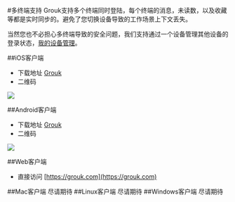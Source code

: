 #多终端支持
Grouk支持多个终端同时登陆，每个终端的消息，未读数，以及收藏等都是实时同步的。避免了您切换设备导致的工作场景上下文丢失。

当然您也不必担心多终端导致的安全问题，我们支持通过一个设备管理其他设备的登录状态，[我的设备管理](my_devices.md)。

##iOS客户端

* 下载地址 [Grouk](https://itunes.apple.com/gb/app/appName/id995887064)
* 二维码

![](https://grouk.com/img/default/qrcode_ios_400.jpg)


##Android客户端

* 下载地址 [Grouk](https://file.grouk.com/download/android)
* 二维码

![](https://grouk.com/img/default/qrcode_android_400.png)


##Web客户端

* 直接访问 [https://grouk.com](https://grouk.com)
 

##Mac客户端
尽请期待
##Linux客户端
尽请期待
##Windows客户端
尽请期待
